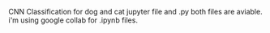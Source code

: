 CNN Classification for dog and cat
jupyter file and .py both files are aviable.
i'm using google collab for .ipynb files.
